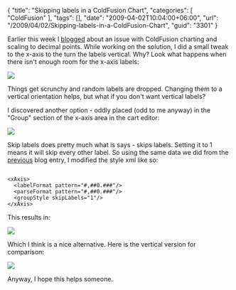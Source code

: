 {
	"title": "Skipping labels in a ColdFusion Chart",
	"categories": [
		"ColdFusion"
	],
	"tags": [],
	"date": "2009-04-02T10:04:00+06:00",
	"url": "/2009/04/02/Skipping-labels-in-a-ColdFusion-Chart",
	"guid": "3301"
}

Earlier this week I <a href="http://www.raymondcamden.com/index.cfm/2009/3/30/Ask-a-Jedi-CFCHART-and-Scaling-to-Decimal-Points">blogged</a> about an issue with ColdFusion charting and scaling to decimal points. While working on the solution, I did a small tweak to the x-axis to the turn the labels vertical. Why? Look what happens when there isn't enough room for the x-axis labels:

<img src="https://static.raymondcamden.com/images/cfjedi//Picture%20147.png">

Things get scrunchy and random labels are dropped. Changing them to a vertical orientation helps, but what if you don't want vertical labels?

I discovered another option - oddly placed (odd to me anyway) in the "Group" section of the x-axis area in the cart editor:

<img src="https://static.raymondcamden.com/images/cfjedi//Picture 148.png">

Skip labels does pretty much what is says - skips labels. Setting it to 1 means it will skip every other label. So using the same data we did from the <a href="http://www.coldfusionjedi.com/index.cfm/2009/3/30/Ask-a-Jedi-CFCHART-and-Scaling-to-Decimal-Points">previous</a> blog entry, I modified the style xml like so:

<code>
&lt;xAxis&gt;
  &lt;labelFormat pattern="#,##0.###"/&gt;
  &lt;parseFormat pattern="#,##0.###"/&gt;
  &lt;groupStyle skipLabels="1"/&gt;
&lt;/xAxis&gt;
</code>

This results in:

<img src="https://static.raymondcamden.com/images/cfjedi//Picture 228.png">

Which I think is a nice alternative. Here is the vertical version for comparison:

<img src="https://static.raymondcamden.com/images/cfjedi//Picture%20227.png">

Anyway, I hope this helps someone.